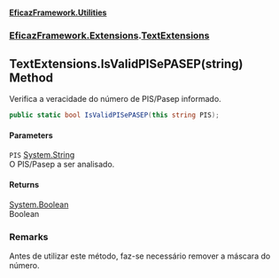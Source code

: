 #### [EficazFramework.Utilities](EficazFrameworkUtilities.md 'EficazFramework Utilities')
### [EficazFramework.Extensions](EficazFrameworkUtilities.md#EficazFramework_Extensions 'EficazFramework.Extensions').[TextExtensions](TextExtensions.md 'EficazFramework.Extensions.TextExtensions')
## TextExtensions.IsValidPISePASEP(string) Method
Verifica a veracidade do número de PIS/Pasep informado.  
```csharp
public static bool IsValidPISePASEP(this string PIS);
```
#### Parameters
<a name='EficazFramework_Extensions_TextExtensions_IsValidPISePASEP(string)_PIS'></a>
`PIS` [System.String](https://docs.microsoft.com/en-us/dotnet/api/System.String 'System.String')  
O PIS/Pasep a ser analisado.
  
#### Returns
[System.Boolean](https://docs.microsoft.com/en-us/dotnet/api/System.Boolean 'System.Boolean')  
Boolean
### Remarks
Antes de utilizar este método, faz-se necessário remover a máscara do número.
